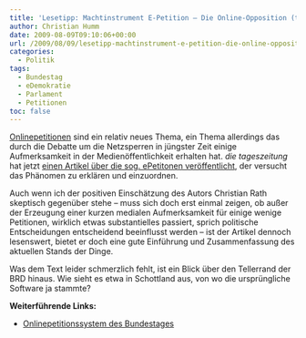 ```yaml
---
title: 'Lesetipp: Machtinstrument E-Petition – Die Online-Opposition (taz)'
author: Christian Humm
date: 2009-08-09T09:10:06+00:00
url: /2009/08/09/lesetipp-machtinstrument-e-petition-die-online-opposition-taz/
categories:
  - Politik
tags:
  - Bundestag
  - eDemokratie
  - Parlament
  - Petitionen
toc: false
---
```


[Onlinepetitionen][1] sind ein relativ neues Thema, ein Thema allerdings das durch die Debatte um die Netzsperren in jüngster Zeit einige Aufmerksamkeit in der Medienöffentlichkeit erhalten hat. _die tageszeitung_ hat jetzt [einen Artikel über die sog. ePetitonen veröffentlicht][2], der versucht das Phänomen zu erklären und einzuordnen.<!--more-->

Auch wenn ich der positiven Einschätzung des Autors Christian Rath skeptisch gegenüber stehe – muss sich doch erst einmal zeigen, ob außer der Erzeugung einer kurzen medialen Aufmerksamkeit für einige wenige Petitionen, wirklich etwas substantielles passiert, sprich politische Entscheidungen entscheidend beeinflusst werden – ist der Artikel dennoch lesenswert, bietet er doch eine gute Einführung und Zusammenfassung des aktuellen Stands der Dinge.

Was dem Text leider schmerzlich fehlt, ist ein Blick über den Tellerrand der BRD hinaus. Wie sieht es etwa in Schottland aus, von wo die ursprüngliche Software ja stammte?

**Weiterführende Links:**

  * [Onlinepetitionssystem des Bundestages][3]

 [1]: http://de.wikipedia.org/wiki/Online-Petition "Wikipedia Eintrag zum Thema"
 [2]: http://www.taz.de/1/netz/artikel/1/die-online-opposition/ "Zum taz Artikel: Die Online-Opposition"
 [3]: https://epetitionen.bundestag.de/index.php
